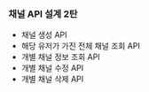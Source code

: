 ### 채널 API 설계 2탄
- 채널 생성 API
- 해당 유저가 가진 전체 채널 조회 API
- 개별 채널 정보 조회 API
- 개별 채널 수정 API
- 개별 채널 삭제 API